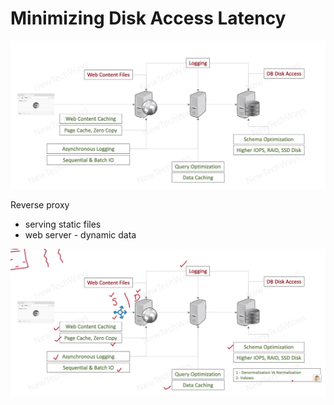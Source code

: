 # Minimizing Disk Access Latency

![Alt text](./images/image-10.png)


Reverse proxy
- serving static files
- web server - dynamic data

![Alt text](./images/image-11.png)


